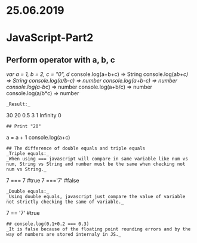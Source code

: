 # 25.06.2019
# JavaScript-Part2
## Perform operator with a, b, c
 _var a = 1, b = 2, c = "0", d_
console.log(a+b+c) => String
console.log(a*b+c) => String
console.log(a/b-c) => number
console.log(a+b-c) => number
console.log(a-b*c) => number
console.log(a+b/c) => number
console.log(a/b*c) => number
```
_Result:_
```
30 
20 
0.5 
3 
1 
Infinity 
0 
```
## Print "20"
```
a = a + 1
console.log(a+c)
```
## The difference of double equals and triple equals
_Triple equals:_
_When using === javascript will compare in same variable like num vs num, String vs String and number must be the same when checking not num vs String._
``` 
7 === 7 #true
7 ==='7' #false
```
_Double equals:_
_Using double equals, javascript just compare the value of variable not strictly checking the same of variable._
```
7 == '7' #true
```
## console.log(0.1+0.2 === 0.3)
_It is false because of the floating point rounding errors and by the way of numbers are stored internaly in JS._
